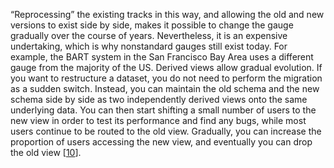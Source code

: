 “Reprocessing” the existing tracks in this way, and allowing the old and new versions to exist side by side,
makes it possible to change the gauge gradually over the course of years. Nevertheless, it is an
expensive undertaking, which is why nonstandard gauges still exist today. For example, the BART
system in the San Francisco Bay Area uses a different gauge from the majority of the US. 
Derived views allow gradual evolution. If you want to restructure a dataset, you do not
need to perform the migration as a sudden switch. Instead, you can maintain the old schema and the
new schema side by side as two independently derived views onto the same underlying data. You can
then start shifting a small number of users to the new view in order to test its performance and
find any bugs, while most users continue to be routed to the old view. Gradually, you can increase
the proportion of users accessing the new view, and eventually you can drop the old view
[[10](ch12.html#Xu2017bl)].